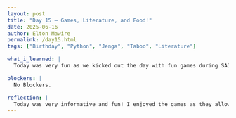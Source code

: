 ```yaml
---
layout: post
title: "Day 15 – Games, Literature, and Food!"
date: 2025-06-16
author: Elton Mawire
permalink: /day15.html
tags: ["Birthday", "Python", "Jenga", "Taboo", "Literature"]

what_i_learned: |
  Today was very fun as we kicked out the day with fun games during SAIRI Cohort Connect. My team- team 1- lost the taboo game, but we came around to win the second one- Jenga. Taboo was new to me and I still enjoyed it the most! After the games, we learnt about creating and updating an overleaf site using the same format that we used in our github website. Our lunch was at a buffet with our fuculty and graduate mentors and we were celebrating the birthday of one of our mentors. We had great food and discussions ranging from our diverse cultural experiences to academia. The day was concluded by a focus on digging into literature for AI and ML and writing summaries of those while discussing differences between an ML model and Algorithm.

blockers: |
  No Blockers.

reflection: |
  Today was very informative and fun! I enjoyed the games as they allowed us to be ourselves while learning about each other. The lunc we had was great too. I learnt a lot about Asian culture from our faculty mentor including the most efficient ways of using chop sticks. The day started with a lot of fun and continued like that even during our dicussions on ML models and algorithms as we tried to dig through the internet to find the differences. The task was to put it in our own words, and I think that helped me learn better since I had to understand the concepts first. Overall, it was a day filled with success!
---
```


